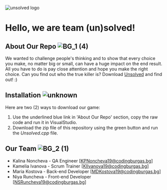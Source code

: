 ![unsolved logo](https://user-images.githubusercontent.com/63718807/108234984-0a5a2600-714e-11eb-91f4-d04868b405e6.png)

# Hello, we are team (un)solved!

## About Our Repo ![BG_1 (4)](https://user-images.githubusercontent.com/63718762/109393228-2c5f5f80-7929-11eb-8221-9c703f353d35.png)

We wanted to challenge people's thinking and to show that every choice you make, no matter big or small, can have a huge impact on the end result. All you have to do is pay close attention and hope you make the right choice. Can you find out who the true killer is? Download [Unsolved](../master/Unsolved.cpp) and find out! :)

## Installation ![unknown](https://user-images.githubusercontent.com/63718762/109393150-e30f1000-7928-11eb-918c-04f92e5d7d78.png)

Here are two (2) ways to download our game:
1. Use the underlined blue link in 'About Our Repo' section, copy the raw code and run it in VisualStudio.
2. Download the zip file of this repository using the green button and run the *Unsolved.cpp* file.

## Our Team ![BG_2 (1)](https://user-images.githubusercontent.com/63718762/109393214-1ce01680-7929-11eb-8ea3-36baeaa7f3d3.png)


* Kalina Noncheva - QA Engineer [KPNoncheva19@codingburgas.bg]
* Kamelia Ivanova - Scrum Trainer [KIIvanova19@codingburgas.bg]
* Maria Kostova - Back-end Developer [MDKostova19@codingburgas.bg]
* Niya Runcheva - Front-end Developer [NSRuncheva19@codingburgas.bg]
